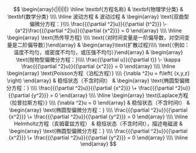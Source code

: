 $$
\begin{array}{|l|l|l|}
\hline
\textbf{方程名称} & \textbf{物理学分类} & \textbf{数学分类} \\\\
\hline
波动方程 & 波动过程 & \begin{array} \text{双曲型偏微分方程：}\\\\ \frac{{{\partial ^2}u}}{{\partial {t^2}}} \- {a^2}\frac{{{\partial ^2}u}}{{\partial {x^2}}} = 0 \end{array} \\\\
\hline
\begin{array} \text{热传导方程} \\\\ \text{（对时间变量是一阶偏导数，对空间变量是二阶偏导数）}\end{array} & \begin{array}\text{扩散过程}\\\\ \text{（例如：温度不均匀，或密度不均匀，或压强不均匀）}\end{array} & \begin{array} \text{抛物型偏微分方程：}\\\\ \frac{{\partial u}}{{\partial t}} \- \kappa \frac{{{\partial ^2}u}}{{\partial {x^2}}} = 0 \end{array} \\\\
\hline
\begin{array} \text{Poisson方程（泊松方程）} \\\\ {\nabla ^2}u = f\left( {x,y,z} \right) \end{array} & 稳恒状态（不含时间t） & \begin{array} \text{椭圆型偏微分方程：} \\\\ \frac{{{\partial ^2}u}}{{\partial {x^2}}} \+ \frac{{{\partial ^2}u}}{{\partial {y^2}}} = 0 \end{array} \\\\
\hline
\begin{array} \text{Laplace方程（拉普拉斯方程）} \\\\ {\nabla ^2}u = 0 \end{array} & 稳恒状态（不含时间t） & \begin{array} \text{椭圆型偏微分方程：} \\\\ \frac{{{\partial ^2}u}}{{\partial {x^2}}} \+ \frac{{{\partial ^2}u}}{{\partial {y^2}}} = 0 \end{array} \\\\
\hline
Helmholtz方程（亥姆霍兹方程） & 稳恒状态（不含时间t），描述电磁波 & \begin{array} \text{椭圆型偏微分方程：} \\\\ \frac{{{\partial ^2}u}}{{\partial {x^2}}} \+ \frac{{{\partial ^2}u}}{{\partial {y^2}}} = 0 \end{array} \\\\
\hline
\end{array}
$$




